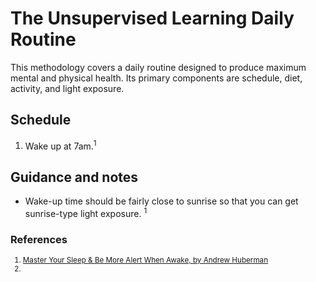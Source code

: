# The Unsupervised Learning Daily Routine

This methodology covers a daily routine designed to produce maximum mental and physical health. Its primary components are schedule, diet, activity, and light exposure.

## Schedule

1. Wake up at 7am.<sup>1</sup>


## Guidance and notes

- Wake-up time should be fairly close to sunrise so that you can get sunrise-type light exposure. <sup>1</sup>



### References
<small>

1. [Master Your Sleep & Be More Alert When Awake, by Andrew Huberman](https://www.youtube.com/watch?v=nm1TxQj9IsQ)
2. 


</small>
